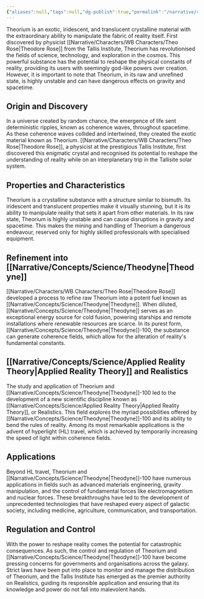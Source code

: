 ```yaml
---
{"aliases":null,"tags":null,"dg-publish":true,"permalink":"/narrative/concepts/science/theorium/","dgPassFrontmatter":true}
---
```


Theorium is an exotic, iridescent, and translucent crystalline material with the extraordinary ability to manipulate the fabric of reality itself. First discovered by physicist [[Narrative/Characters/WB Characters/Theo Rose\|Theodore Rose]] from the Tallis Institute, Theorium has revolutionised the fields of science, technology, and exploration in the cosmos. This powerful substance has the potential to reshape the physical constants of reality, providing its users with seemingly god-like powers over creation. However, it is important to note that Theorium, in its raw and unrefined state, is highly unstable and can have dangerous effects on gravity and spacetime.

## Origin and Discovery

In a universe created by random chance, the emergence of life sent deterministic ripples, known as coherence waves, throughout spacetime. As these coherence waves collided and intertwined, they created the exotic material known as Theorium. [[Narrative/Characters/WB Characters/Theo Rose\|Theodore Rose]], a physicist at the prestigious Tallis Institute, first discovered this enigmatic crystal and recognised its potential to reshape the understanding of reality while on an interplanetary trip in the Tallisite solar system.

## Properties and Characteristics

Theorium is a crystalline substance with a structure similar to bismuth. Its iridescent and translucent properties make it visually stunning, but it is its ability to manipulate reality that sets it apart from other materials. In its raw state, Theorium is highly unstable and can cause disruptions in gravity and spacetime. This makes the mining and handling of Theorium a dangerous endeavour, reserved only for highly skilled professionals with specialised equipment.

## Refinement into [[Narrative/Concepts/Science/Theodyne\|Theodyne]]

[[Narrative/Characters/WB Characters/Theo Rose\|Theodore Rose]] developed a process to refine raw Theorium into a potent fuel known as [[Narrative/Concepts/Science/Theodyne\|Theodyne]]. When diluted, [[Narrative/Concepts/Science/Theodyne\|Theodyne]] serves as an exceptional energy source for cold fusion, powering starships and remote installations where renewable resources are scarce. In its purest form, [[Narrative/Concepts/Science/Theodyne\|Theodyne]]-100, the substance can generate coherence fields, which allow for the alteration of reality's fundamental constants.

## [[Narrative/Concepts/Science/Applied Reality Theory\|Applied Reality Theory]] and Realistics

The study and application of Theorium and [[Narrative/Concepts/Science/Theodyne\|Theodyne]]-100 led to the development of a new scientific discipline known as [[Narrative/Concepts/Science/Applied Reality Theory\|Applied Reality Theory]], or Realistics. This field explores the myriad possibilities offered by [[Narrative/Concepts/Science/Theodyne\|Theodyne]]-100 and its ability to bend the rules of reality. Among its most remarkable applications is the advent of hyperlight (HL) travel, which is achieved by temporarily increasing the speed of light within coherence fields.

## Applications

Beyond HL travel, Theorium and [[Narrative/Concepts/Science/Theodyne\|Theodyne]]-100 have numerous applications in fields such as advanced materials engineering, gravity manipulation, and the control of fundamental forces like electromagnetism and nuclear forces. These breakthroughs have led to the development of unprecedented technologies that have reshaped every aspect of galactic society, including medicine, agriculture, communication, and transportation.

## Regulation and Control

With the power to reshape reality comes the potential for catastrophic consequences. As such, the control and regulation of Theorium and [[Narrative/Concepts/Science/Theodyne\|Theodyne]]-100 have become pressing concerns for governments and organisations across the galaxy. Strict laws have been put into place to monitor and manage the distribution of Theorium, and the Tallis Institute has emerged as the premier authority on Realistics, guiding its responsible application and ensuring that its knowledge and power do not fall into malevolent hands.